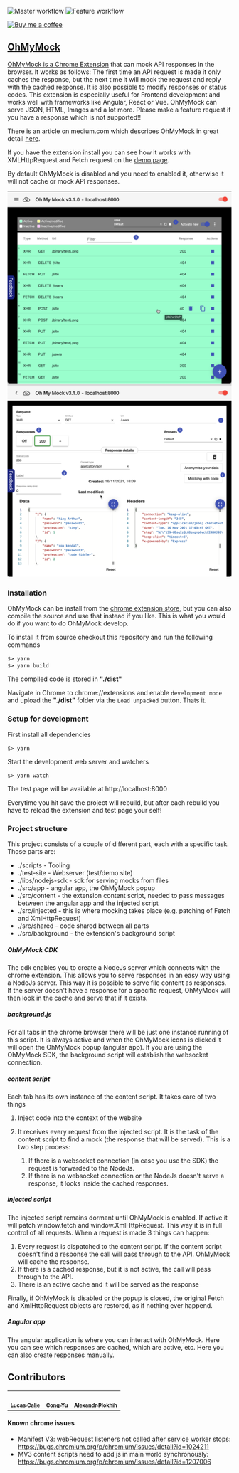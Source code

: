 ![Master workflow](https://github.com/scaljeri/oh-my-mock/actions/workflows/master.yml/badge.svg)
![Feature workflow](https://github.com/scaljeri/oh-my-mock/actions/workflows/feature.yml/badge.svg)

<a href="https://www.buymeacoffee.com/ohmymock"><img src="https://raw.githubusercontent.com/scaljeri/oh-my-mock/feature/cypress/src/assets/images/bmac-btn.png" width="200px;" alt="Buy me a coffee"/>
## OhMyMock

OhMyMock is a [Chrome Extension](https://chrome.google.com/webstore/detail/oh-my-mock/egadlcooejllkdejejkhibmaphidmock) that can mock API responses in the browser. It works as follows:
The first time an API request is made it only caches the response, but the next time it will mock
the request and reply with the cached response. It is also possible to modify responses or status codes. 
This extension is especially useful for Frontend development and works well with frameworks like Angular, React or Vue.
OhMyMock can serve JSON, HTML, Images and a lot more.
Please make a feature request if you have a response which is not supported!!

There is an article on medium.com which describes OhMyMock in great detail [here](https://calje.medium.com/mock-api-responses-with-a-chrome-extension-called-ohmymock-875ac5d85999).

If you have the extension install you can see how it works with XMLHttpRequest and Fetch request on
the [demo page](https://scaljeri.github.io/oh-my-mock/).

By default OhMyMock is disabled and you need to enabled it, otherwise it will not cache or mock API
responses.

![alt text](https://github.com/scaljeri/oh-my-mock/blob/master/images/ohmymock-request-list.png?raw=true)
![alt text](https://github.com/scaljeri/oh-my-mock/blob/master/images/ohmymock-response-details.png?raw=true)

### Installation
OhMyMock can be install from the 
[chrome extension store](https://chrome.google.com/webstore/detail/oh-my-mock/egadlcooejllkdejejkhibmaphidmock), 
but you can also compile the source and use that instead if you like.
This is what you would do if you want to do OhMyMock develop. 

To install it from source checkout this repository and run the following commands

    $> yarn
    $> yarn build

The compiled code is stored in **"./dist"**

Navigate in Chrome to chrome://extensions and enable `development mode` and upload the **"./dist"** folder via the `Load unpacked` button. Thats it.

### Setup for development
First install all dependencies

    $> yarn

Start the development web server and watchers

    $> yarn watch

The test page will be available at http://localhost:8000

Everytime you hit save the project will rebuild, but after each rebuild you have to reload the extension and test page your self!

### Project structure
This project consists of a couple of different part, each with a specific task. Those parts are:

  * ./scripts           - Tooling
  * ./test-site         - Webserver (test/demo site)
  * ./libs/nodejs-sdk   - sdk for serving mocks from files
  * ./src/app           - angular app, the OhMyMock popup
  * ./src/content       - the extension content script, needed to pass messages between
                          the angular app and the injected script
  * ./src/injected      - this is where mocking takes place (e.g. patching of Fetch and XmlHttpRequest)
  * ./src/shared        - code shared between all parts
  * ./src/background    - the extension's background script

##### OhMyMock CDK
The cdk enables you to create a NodeJs server which connects with the chrome extension.
This allows you to serve responses in an easy way using a NodeJs server. This way it is
possible to serve file content as responses. If the server doesn't have a response for
a specific request, OhMyMock will then look in the cache and serve that if it exists.

##### background.js
For all tabs in the chrome browser there will be just one instance running of this script. It is
always active and when the OhMyMock icons is clicked it will open the OhMyMock popup (angular app). 
If you are using the OhMyMock SDK, the background script will establish the websocket connection. 

##### content script
Each tab has its own instance of the content script. It takes care of two things 
  
  1) Inject code into the context of the website
  2) It receives every request from the injected script. It is the task of the content script
     to find a mock (the response that will be served). This is a two step process:

     1) If there is a websocket connection (in case you use the SDK) the request is forwarded
        to the NodeJs. 
     2) If there is no websocket connection or the NodeJs doesn't serve a response, it looks
        inside the cached responses. 

##### injected script
The injected script remains dormant until OhMyMock is enabled.
If active it will patch window.fetch and window.XmlHttpRequest.
This way it is in full control of all requests.
When a request is made 3 things can happen:

   1) Every request is dispatched to the content script. If the content script doesn't find
      a response the call will pass through to the API. OhMyMock will cache the response.
   2) If there is a cached response, but it is not active, the call will pass through to the API.
   3) There is an active cache and it will be served as the response

Finally, if OhMyMock is disabled or the popup is closed, the original Fetch and XmlHttpRequest objects
are restored, as if nothing ever happend.

##### Angular app
The angular application is where you can interact with OhMyMock. Here you can see
which responses are cached, which are active, etc. Here you can also create responses manually.

<!--
## Core Team

<table border="0">
  <tr style="border:none">
    <td align="center">
      <a style="white-space:nowrap"
        href="https://github.com/scaljeri">
        <img style="max-width:100px" src="https://avatars2.githubusercontent.com/u/1078741?v=4" width="100px;" alt="Lucas Calje"/></br>
        <sub><b>Lucas Calje</b></sub>
      </a>
    </td>
    <td align="center">
      <a style="white-space:nowrap" 
         href="https://github.com/remco75">
        <img style="max-width:100px" src="https://avatars1.githubusercontent.com/u/5644903?v=4" width="100px;" alt="Remco Vlierman"/></br>
        <sub><b>Remco Vlierman</b></sub></a>
    </td>
  </tr>
</table> -->

## Contributors

<!-- ALL-CONTRIBUTORS-LIST:START - Do not remove or modify this section -->
<!-- prettier-ignore-start -->
<!-- markdownlint-disable -->
<table>
  <tr>
     <td align="center"><a href="https://github.com/scaljeri"><img src="https://avatars2.githubusercontent.com/u/1078741?v=4?s=100" width="100px;" alt=""/><br /><sub><b>Lucas Calje</b></sub></a>
    </td>
    <td align="center"><a href="https://github.com/imcuttle"><img src="https://avatars3.githubusercontent.com/u/13509258?v=4?s=100" width="100px;" alt=""/><br /><sub><b>Cong Yu</b></sub></a>
    </td>
    <td align="center"><a href="https://github.com/plohoj"><img src="https://avatars3.githubusercontent.com/u/10156573?v=4?s=100" width="100px;" alt=""/><br /><sub><b>Alexandr Plokhih</b></sub></a>
    </td>
  </tr>
  </table>


#### Known chrome issues
   * Manifest V3: webRequest listeners not called after service worker stops: https://bugs.chromium.org/p/chromium/issues/detail?id=1024211
   * MV3 content scripts need to add js in main world synchronously:  https://bugs.chromium.org/p/chromium/issues/detail?id=1207006
